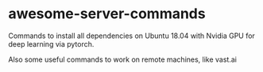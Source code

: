 # awesome-server-commands

Commands to install all dependencies on Ubuntu 18.04 with Nvidia GPU for deep learning via pytorch. 

Also some useful commands to work on remote machines, like vast.ai 
